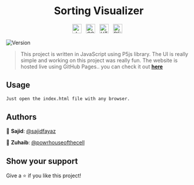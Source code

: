 <h1 align="center">Sorting Visualizer</h1>

<div align="center" >
   <span><img src="https://img.shields.io/badge/JavaScript-282C34?logo=javascript" alt="JavaScript logo" title="JavaScript" height="25" /></span>&nbsp;&nbsp;
   <span><img src="https://img.shields.io/badge/CSS3-282C34?logo=css3" alt="CSS3 logo" title="CSS3" height="25" /></span>&nbsp;&nbsp;
   <span><img src="https://img.shields.io/badge/HTML5-282C34?logo=html5" alt="HTML logo" title="HTML" height="25" /></span>&nbsp;&nbsp;
   <span><img src="https://img.shields.io/badge/P5js-282C34?logo=p5dotjs" alt="P5js logo" title="P5js" height="25" /></span>&nbsp;&nbsp;
  </div>

<p>
  <img alt="Version" src="https://img.shields.io/badge/version-1.0.0-blue.svg?cacheSeconds=2592000" />
</p>

> This project is written in JavaScript using P5js library. The UI is really simple and working on this project was really fun. The website is hosted live using GitHub Pages.. you can check it out **[here](https://sajidfayaz.github.io/sortingvisualizer)**

## Usage

```sh
Just open the index.html file with any browser.
```

## Authors

👤 **Sajid**: [@sajidfayaz](https://github.com/sajidfayaz)

👤 **Zuhaib**: [@powrhouseofthecell](https://github.com/powrhouseofthecell)

## Show your support

Give a ⭐️ if you like this project!
